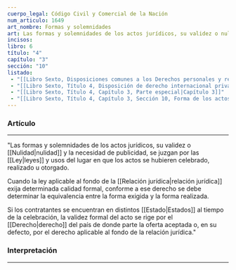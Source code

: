 ```yaml
---
cuerpo_legal: Código Civil y Comercial de la Nación
num_articulo: 1649
art_nombre: Formas y solemnidades
art: Las formas y solemnidades de los actos jurídicos, su validez o nulidad y la necesidad de publicidad, se juzgan por las leyes y usos del lugar en que los actos se hubieren celebrado, realizado u otorgado.  Cuando la ley aplicable al fondo de la relación jurídica exija determinada calidad formal, conforme a ese derecho se debe determinar la equivalencia entre la forma exigida y la forma realizada.  Si los contratantes se encuentran en distintos Estados al tiempo de la celebración, la validez formal del acto se rige por el derecho del país de donde parte la oferta aceptada o, en su defecto, por el derecho aplicable al fondo de la relación jurídica.
incisos: 
libro: 6
título: "4"
capítulo: "3"
sección: "10"
listado:
 - "[[Libro Sexto, Disposiciones comunes a los Derechos personales y reales|Libro Sexto]]"
 - "[[Libro Sexto, Título 4, Disposición de derecho internacional privado|Título 4]]"
 - "[[Libro Sexto, Título 4, Capítulo 3, Parte especial|Capítulo 3]]"
 - "[[Libro Sexto, Título 4, Capítulo 3, Sección 10, Forma de los actos jurídicos|Sección 10]]"
---
```

### Artículo
---
"Las formas y solemnidades de los actos jurídicos, su validez o [[Nulidad|nulidad]] y la necesidad de publicidad, se juzgan por las [[Ley|leyes]] y usos del lugar en que los actos se hubieren celebrado, realizado u otorgado.  

Cuando la ley aplicable al fondo de la [[Relación jurídica|relación jurídica]] exija determinada calidad formal, conforme a ese derecho se debe determinar la equivalencia entre la forma exigida y la forma realizada.  

Si los contratantes se encuentran en distintos [[Estado|Estados]] al tiempo de la celebración, la validez formal del acto se rige por el [[Derecho|derecho]] del país de donde parte la oferta aceptada o, en su defecto, por el derecho aplicable al fondo de la relación jurídica."


### Interpretación
---
